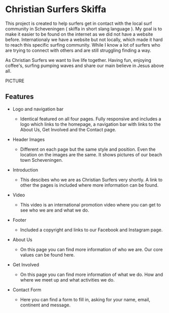 # Christian Surfers Skiffa

This project is created to help surfers get in contact with the local surf community in Scheveningen ( skiffa in short slang language ).
My goal is to make it easier to be found on the internet as we did not have a website before. Internationaly we have a website but not locally, which made it hard to reach this specific surfing community. While I know a lot of surfers who are trying to connect with others and are still struggling finding a way. 

As Christian Surfers we want to live life together. Having fun, enjoying coffee's, surfing pumping waves and share our main believe in Jesus above all.  

PICTURE

## Features

* Logo and navigation bar
    - Identical featured on all four pages. Fully responsive and includes a logo which links to the homepage, a navigation bar with links to the About Us, Get Involved and the Contact page.


* Header Images
    - Different on each page but the same style and position. Even the location on the images are the same. It shows pictures of our beach town Scheveningen.
* Introduction
    - This descibes who we are as Christian Surfers very shortly. A link to other the pages is included where more information can be found. 
* Video
    - This video is an international promotion video where you can get to see who we are and what we do.
* Footer
    - Included a copyright and links to our Facebook and Instagram page.
* About Us 
    - On this page you can find more information of who we are. Our core values can be found here.
* Get Involved
    - On this page you can find more information of what we do. How and where we meet up and what activities we do. 
* Contact Form
    - Here you can find a form to fill in, asking for your name, email, continent and message. 

